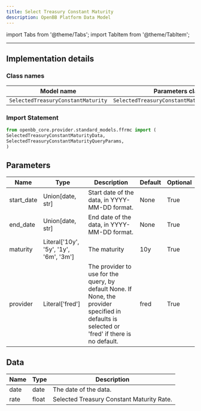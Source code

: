 ```yaml
---
title: Select Treasury Constant Maturity
description: OpenBB Platform Data Model
---
```


<!-- markdownlint-disable MD012 MD031 MD033 -->

import Tabs from '@theme/Tabs';
import TabItem from '@theme/TabItem';

---

## Implementation details

### Class names

| Model name | Parameters class | Data class |
| ---------- | ---------------- | ---------- |
| `SelectedTreasuryConstantMaturity` | `SelectedTreasuryConstantMaturityQueryParams` | `SelectedTreasuryConstantMaturityData` |

### Import Statement

```python
from openbb_core.provider.standard_models.ffrmc import (
SelectedTreasuryConstantMaturityData,
SelectedTreasuryConstantMaturityQueryParams,
)
```

## Parameters

<Tabs>
<TabItem value="standard" label="Standard">

| Name | Type | Description | Default | Optional |
| ---- | ---- | ----------- | ------- | -------- |
| start_date | Union[date, str] | Start date of the data, in YYYY-MM-DD format. | None | True |
| end_date | Union[date, str] | End date of the data, in YYYY-MM-DD format. | None | True |
| maturity | Literal['10y', '5y', '1y', '6m', '3m'] | The maturity | 10y | True |
| provider | Literal['fred'] | The provider to use for the query, by default None. If None, the provider specified in defaults is selected or 'fred' if there is no default. | fred | True |
</TabItem>

</Tabs>

## Data

<Tabs>
<TabItem value="standard" label="Standard">

| Name | Type | Description |
| ---- | ---- | ----------- |
| date | date | The date of the data. |
| rate | float | Selected Treasury Constant Maturity Rate. |
</TabItem>

</Tabs>
